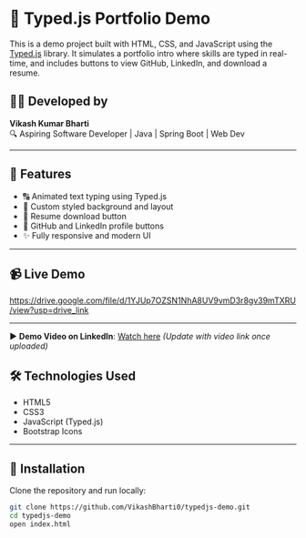 # 🚀 Typed.js Portfolio Demo

This is a demo project built with HTML, CSS, and JavaScript using the [Typed.js](https://github.com/mattboldt/typed.js/) library. It simulates a portfolio intro where skills are typed in real-time, and includes buttons to view GitHub, LinkedIn, and download a resume.

## 👨‍💻 Developed by
**Vikash Kumar Bharti**  
🔍 Aspiring Software Developer | Java | Spring Boot | Web Dev

---

## 🌟 Features

- 🔠 Animated text typing using Typed.js
- 🎨 Custom styled background and layout
- 📄 Resume download button
- 🔗 GitHub and LinkedIn profile buttons
- ✨ Fully responsive and modern UI

---

## 📹 Live Demo
https://drive.google.com/file/d/1YJUp7OZSN1NhA8UV9vmD3r8gv39mTXRU/view?usp=drive_link


---
▶️ **Demo Video on LinkedIn**: [Watch here](https://drive.google.com/file/d/1YJUp7OZSN1NhA8UV9vmD3r8gv39mTXRU/view?usp=drive_link) *(Update with video link once uploaded)*  

## 🛠️ Technologies Used

- HTML5
- CSS3
- JavaScript (Typed.js)
- Bootstrap Icons

---

## 🧾 Installation

Clone the repository and run locally:

```bash
git clone https://github.com/VikashBharti0/typedjs-demo.git
cd typedjs-demo
open index.html
